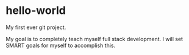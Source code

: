 # hello-world
My first ever git project.

My goal is to completely teach myself full stack development. I will set SMART goals for myself to accomplish this.

